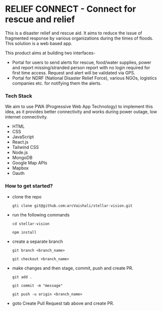# RELIEF CONNECT - Connect for rescue and relief

This is a disaster relief and rescue aid. It aims to reduce the issue of fragmented response by various organizations during the times of floods. This solution is a web based app.

This product aims at building two interfaces- 
- Portal for users to send alerts for rescue, food/water supplies, power and report missing/stranded person report with no login required for first time access. Request and alert will be validated via GPS.
- Portal for NDRF (National Disaster Relief Force), various NGOs, logistics companies etc. for notifying them the alerts.

### Tech Stack
We aim to use PWA (Progressive Web App Technology) to implement this idea, as it provides better connectivity and works during power outage, low internet connectivity.
- HTML
- CSS
- JavaScript
- React.js
- Tailwind CSS
- Node.js
- MongoDB
- Google Map APIs  
- Mapbox
- Oauth

### How to get started?
- clone the repo 
   ```
   gti clone git@github.com:arcVaishali/stellar-vision.git
   ```
- run the following commands
   ```
   cd stellar-vision
   ``` 

   ```
   npm install
   ``` 
- create a separate branch
   ```
   git branch <branch_name>
   ```

   ```
   git checkout <branch_name>
   ``` 
- make changes and then stage, commit, push and create PR.
   ```
   git add .
   ``` 

   ```
   git commit -m "message"
   ```

   ```
   git push -u origin <branch_name>
   ``` 
- goto Create Pull Request tab above and create PR.

